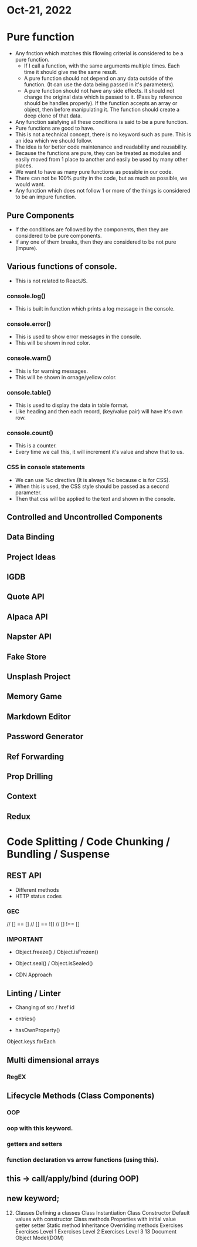 # Oct-21, 2022

# Pure function
- Any fnction which matches this fllowing criterial is considered to be a pure function.
  - If I call a function, with the same arguments multiple times. Each time it should give me the same result.
  - A pure function should not depend on any data outside of the function. (It can use the data being passed in it's parameters).
  - A pure function should not have any side effects. It should not change the original data which is passed to it. (Pass by reference should be handles properly). If the function accepts an array or object, then before manipulating it. The function should create a deep clone of that data.
- Any function saisfying all these conditions is said to be a pure function.
- Pure functions are good to have.
- This is not a technical concept, there is no keyword such as pure. This is an idea which we should follow.
- The idea is for better code maintenance and readability and reusability.
- Because the functions are pure, they can be treated as modules and easily moved from 1 place to another and easily be used by many other places.
- We want to have as many pure functions as possible in our code.
- There can not be 100% purity in the code, but as much as possible, we would want.
- Any function which does not follow 1 or more of the things is considered to be an impure function.

## Pure Components
- If the conditions are followed by the components, then they are considered to be pure components.
- If any one of them breaks, then they are considered to be not pure (impure).


## Various functions of console.
- This is not related to ReactJS.

### console.log()
- This is built in function which prints a log message in the console.

### console.error()
- This is used to show error messages in the console.
- This will be shown in red color.

### console.warn()
- This is for warning messages.
- This will be shown in ornage/yellow color.

### console.table()
- This is used to display the data in table format.
- Like heading and then each record, (key/value pair) will have it's own row.

### console.count()
- This is a counter.
- Every time we call this, it will increment it's value and show that to us.

### CSS in console statements
- We can use %c directivs (It is always %c because c is for CSS).
- When this is used, the CSS style should be passed as a second parameter.
- Then that css will be applied to the text and shown in the console.

## Controlled and Uncontrolled Components
## Data Binding




## Project Ideas
## IGDB
## Quote API
## Alpaca API
## Napster API
## Fake Store
## Unsplash Project
## Memory Game
## Markdown Editor
## Password Generator




## Ref Forwarding



## Prop Drilling
## Context
## Redux







# Code Splitting / Code Chunking / Bundling / Suspense



## REST API
- Different methods
- HTTP status codes


### GEC




// [] == []
// [] == ![]
// [] !== []






### IMPORTANT
- Object.freeze() / Object.isFrozen()
- Object.seal() / Object.isSealed()


- CDN Approach

## Linting / Linter

- Changing of
src / href
id


- entries()
- hasOwnProperty()





Object.keys.forEach


## Multi dimensional arrays 




### RegEX






## Lifecycle Methods (Class Components)

### OOP
### oop with this keyword.
### getters and setters
### function declaration vs arrow functions (using this).
## this -> call/apply/bind (during OOP)
## new keyword;


12. Classes
Defining a classes
Class Instantiation
Class Constructor
Default values with constructor
Class methods
Properties with initial value
getter
setter
Static method
Inheritance
Overriding methods
Exercises
Exercises Level 1
Exercises Level 2
Exercises Level 3
13 Document Object Model(DOM)